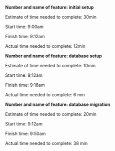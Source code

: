 **Number and name of feature: initial setup**

Estimate of time needed to complete: 30min

Start time: 9:00am

Finish time: 9:12am

Actual time needed to complete: 12min

**Number and name of feature: database setup**

Estimate of time needed to complete: 10min

Start time: 9:12am

Finish time: 9:18am

Actual time needed to complete: 6 min

**Number and name of feature: database migration**

Estimate of time needed to complete: 20min

Start time: 9:12am

Finish time: 9:50am

Actual time needed to complete: 38 min

